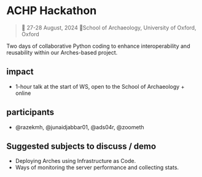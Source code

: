 # ACHP Hackathon
> 📅 27-28 August, 2024 📍School of Archaeology, University of Oxford, Oxford

Two days of collaborative Python coding to enhance interoperability and reusability within our Arches-based project.

## impact

* 1-hour talk at the start of WS, open to the School of Archaeology + online

## participants

* @razekmh, @junaidjabbar01, @ads04r, @zoometh

## Suggested subjects to discuss / demo 

* Deploying Arches using Infrastructure as Code.
* Ways of monitoring the server performance and collecting stats.


